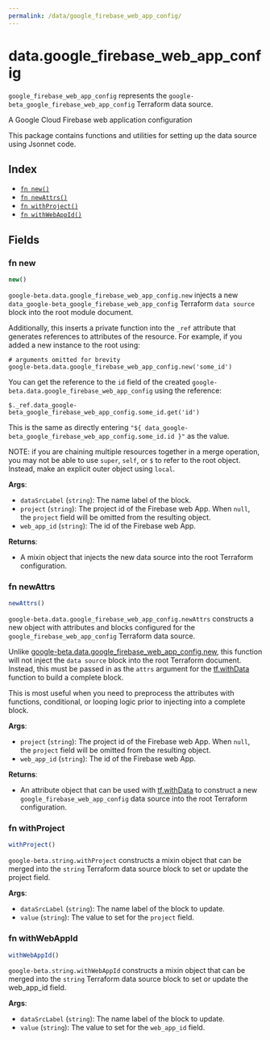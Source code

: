 ```yaml
---
permalink: /data/google_firebase_web_app_config/
---
```


# data.google_firebase_web_app_config

`google_firebase_web_app_config` represents the `google-beta_google_firebase_web_app_config` Terraform data source.

A Google Cloud Firebase web application configuration

This package contains functions and utilities for setting up the data source using Jsonnet code.


## Index

* [`fn new()`](#fn-new)
* [`fn newAttrs()`](#fn-newattrs)
* [`fn withProject()`](#fn-withproject)
* [`fn withWebAppId()`](#fn-withwebappid)

## Fields

### fn new

```ts
new()
```


`google-beta.data.google_firebase_web_app_config.new` injects a new `data_google-beta_google_firebase_web_app_config` Terraform `data source`
block into the root module document.

Additionally, this inserts a private function into the `_ref` attribute that generates references to attributes of the
resource. For example, if you added a new instance to the root using:

    # arguments omitted for brevity
    google-beta.data.google_firebase_web_app_config.new('some_id')

You can get the reference to the `id` field of the created `google-beta.data.google_firebase_web_app_config` using the reference:

    $._ref.data_google-beta_google_firebase_web_app_config.some_id.get('id')

This is the same as directly entering `"${ data_google-beta_google_firebase_web_app_config.some_id.id }"` as the value.

NOTE: if you are chaining multiple resources together in a merge operation, you may not be able to use `super`, `self`,
or `$` to refer to the root object. Instead, make an explicit outer object using `local`.

**Args**:
  - `dataSrcLabel` (`string`): The name label of the block.
  - `project` (`string`): The project id of the Firebase web App. When `null`, the `project` field will be omitted from the resulting object.
  - `web_app_id` (`string`): The id of the Firebase web App.

**Returns**:
- A mixin object that injects the new data source into the root Terraform configuration.


### fn newAttrs

```ts
newAttrs()
```


`google-beta.data.google_firebase_web_app_config.newAttrs` constructs a new object with attributes and blocks configured for the `google_firebase_web_app_config`
Terraform data source.

Unlike [google-beta.data.google_firebase_web_app_config.new](#fn-new), this function will not inject the `data source`
block into the root Terraform document. Instead, this must be passed in as the `attrs` argument for the
[tf.withData](https://github.com/tf-libsonnet/core/tree/main/docs#fn-withdata) function to build a complete block.

This is most useful when you need to preprocess the attributes with functions, conditional, or looping logic prior to
injecting into a complete block.

**Args**:
  - `project` (`string`): The project id of the Firebase web App. When `null`, the `project` field will be omitted from the resulting object.
  - `web_app_id` (`string`): The id of the Firebase web App.

**Returns**:
  - An attribute object that can be used with [tf.withData](https://github.com/tf-libsonnet/core/tree/main/docs#fn-withdata) to construct a new `google_firebase_web_app_config` data source into the root Terraform configuration.


### fn withProject

```ts
withProject()
```

`google-beta.string.withProject` constructs a mixin object that can be merged into the `string`
Terraform data source block to set or update the project field.



**Args**:
  - `dataSrcLabel` (`string`): The name label of the block to update.
  - `value` (`string`): The value to set for the `project` field.


### fn withWebAppId

```ts
withWebAppId()
```

`google-beta.string.withWebAppId` constructs a mixin object that can be merged into the `string`
Terraform data source block to set or update the web_app_id field.



**Args**:
  - `dataSrcLabel` (`string`): The name label of the block to update.
  - `value` (`string`): The value to set for the `web_app_id` field.
